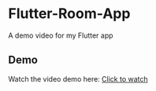 # Flutter-Room-App
A demo video for my Flutter app

## Demo
Watch the video demo here: [Click to watch]([(https://drive.google.com/file/d/1y6-NBWqDtJtsJbVV5TEpHHcS4kI0wx-E/view?usp=drive_link)])
